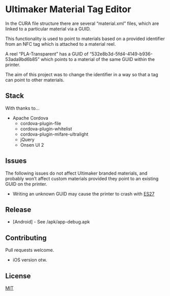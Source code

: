 # Ultimaker Material Tag Editor

In the CURA file structure there are several “material.xml” files, which are linked to a particular material via a GUID. 

This functionality is used to point to materials based on a provided identifier from an NFC tag which is attached to a material reel.

A reel “PLA-Transparent” has a GUID of “532e8b3d-5fd4-4149-b936-53ada9bd6b85” which points to a material of the same GUID within the printer.

The aim of this project was to change the identifier in a way so that a tag can point to other materials.

## Stack

With thanks to...
  * Apache Cordova
    * cordova-plugin-file
    * cordova-plugin-whitelist
    * cordova-plugin-mifare-ultralight
    * jQuery
    * Onsen UI 2

## Issues

The following issues do not affect Ultimaker branded materials, and probably won’t affect custom materials provided they point to an existing GUID on the printer.

* Writing an unknown GUID may cause the printer to crash with [ES27](https://ultimaker.com/en/resources/52525-unspecified-error/)

## Release
* [Android] - See /apk/app-debug.apk

## Contributing
Pull requests welcome.

* iOS version otw. 

## License
[MIT](https://choosealicense.com/licenses/mit/)